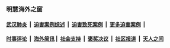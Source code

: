
### 明慧海外之窗

####  [武汉肺炎](indexes/365.md?t=01020600) &nbsp;|&nbsp;  [迫害案例综述](indexes/328.md?t=01020600) &nbsp;|&nbsp; [迫害致死案例](indexes/277.md?t=01020600)  &nbsp;|&nbsp; [更多迫害案例](indexes/81.md?t=01020600)  &nbsp;|&nbsp; 
####  [时事评论](indexes/251.md?t=01020600) &nbsp;|&nbsp; [海外简讯](indexes/245.md?t=01020600)&nbsp;|&nbsp;  [社会支持](indexes/140.md?t=01020600) &nbsp;|&nbsp; [褒奖决议](indexes/282.md?t=01020600) &nbsp;|&nbsp; [社区报道](indexes/91.md?t=01020600)  &nbsp;|&nbsp; [天人之间](indexes/78.md?t=01020600) 

